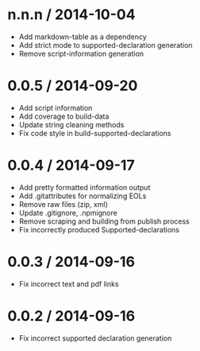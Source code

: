 
n.n.n / 2014-10-04
==================

 * Add markdown-table as a dependency
 * Add strict mode to supported-declaration generation
 * Remove script-information generation

0.0.5 / 2014-09-20
==================

 * Add script information
 * Add coverage to build-data
 * Update string cleaning methods
 * Fix code style in build-supported-declarations

0.0.4 / 2014-09-17
==================

 * Add pretty formatted information output
 * Add .gitattributes for normalizing EOLs
 * Remove raw files (zip, xml)
 * Update .gitignore, .npmignore
 * Remove scraping and building from publish process
 * Fix incorrectly produced Supported-declarations

0.0.3 / 2014-09-16
==================

 * Fix incorrect text and pdf links

0.0.2 / 2014-09-16
==================

 * Fix incorrect supported declaration generation
